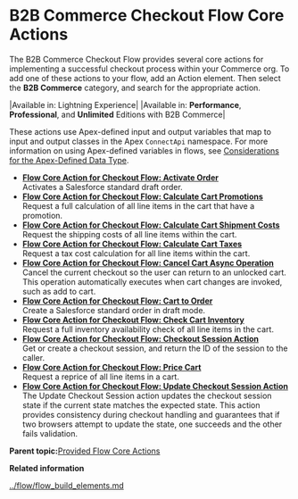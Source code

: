# B2B Commerce Checkout Flow Core Actions

The B2B Commerce Checkout Flow provides several core actions for implementing a successful checkout process within your Commerce org. To add one of these actions to your flow, add an Action element. Then select the **B2B Commerce** category, and search for the appropriate action.

|Available in: Lightning Experience|
|Available in: **Performance**, **Professional**, and **Unlimited** Editions with B2B Commerce|

These actions use Apex-defined input and output variables that map to input and output classes in the Apex `ConnectApi` namespace. For more information on using Apex-defined variables in flows, see [Considerations for the Apex-Defined Data Type](flow_considerations_apex_data_type.md).

-   **[Flow Core Action for Checkout Flow: Activate Order](../flow/flow_ref_elements_b2b_comm_actions_activate_order.md)**  
Activates a Salesforce standard draft order.
-   **[Flow Core Action for Checkout Flow: Calculate Cart Promotions](../flow/flow_ref_elements_b2b_comm_actions_calculate_cart_promotions.md)**  
Request a full calculation of all line items in the cart that have a promotion.
-   **[Flow Core Action for Checkout Flow: Calculate Cart Shipment Costs](../flow/flow_ref_elements_b2b_comm_actions_calculate_cart_shipment.md)**  
Request the shipping costs of all line items within the cart.
-   **[Flow Core Action for Checkout Flow: Calculate Cart Taxes](../flow/flow_ref_elements_b2b_comm_actions_calculate_cart_taxes.md)**  
Request a tax cost calculation for all line items within the cart.
-   **[Flow Core Action for Checkout Flow: Cancel Cart Async Operation](../flow/flow_ref_elements_b2b_comm_actions_cancel_cart_async_operation.md)**  
Cancel the current checkout so the user can return to an unlocked cart. This operation automatically executes when cart changes are invoked, such as add to cart.
-   **[Flow Core Action for Checkout Flow: Cart to Order](../flow/flow_ref_elements_b2b_comm_actions_cart_to_order.md)**  
Create a Salesforce standard order in draft mode.
-   **[Flow Core Action for Checkout Flow: Check Cart Inventory](../flow/flow_ref_elements_b2b_comm_actions_check_cart_inventory.md)**  
Request a full inventory availability check of all line items in the cart.
-   **[Flow Core Action for Checkout Flow: Checkout Session Action](../flow/flow_ref_elements_b2b_comm_actions_checkout_session_action.md)**  
Get or create a checkout session, and return the ID of the session to the caller.
-   **[Flow Core Action for Checkout Flow: Price Cart](../flow/flow_ref_elements_b2b_comm_actions_price_cart.md)**  
Request a reprice of all line items in a cart.
-   **[Flow Core Action for Checkout Flow: Update Checkout Session Action](../flow/flow_ref_elements_b2b_comm_actions_update_checkout_session_action.md)**  
The Update Checkout Session action updates the checkout session state if the current state matches the expected state. This action provides consistency during checkout handling and guarantees that if two browsers attempt to update the state, one succeeds and the other fails validation.

**Parent topic:**[Provided Flow Core Actions](../flow/flow_ref_elements_actions_list.md)

**Related information**  


[../flow/flow\_build\_elements.md](../flow/flow_build_elements.md)

